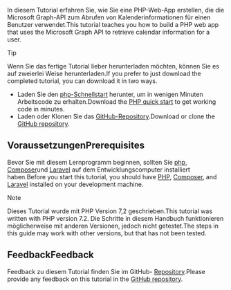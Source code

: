 <!-- markdownlint-disable MD002 MD041 -->

<span data-ttu-id="42a86-101">In diesem Tutorial erfahren Sie, wie Sie eine PHP-Web-App erstellen, die die Microsoft Graph-API zum Abrufen von Kalenderinformationen für einen Benutzer verwendet.</span><span class="sxs-lookup"><span data-stu-id="42a86-101">This tutorial teaches you how to build a PHP web app that uses the Microsoft Graph API to retrieve calendar information for a user.</span></span>

> [!TIP]
> <span data-ttu-id="42a86-102">Wenn Sie das fertige Tutorial lieber herunterladen möchten, können Sie es auf zweierlei Weise herunterladen.</span><span class="sxs-lookup"><span data-stu-id="42a86-102">If you prefer to just download the completed tutorial, you can download it in two ways.</span></span>
>
> - <span data-ttu-id="42a86-103">Laden Sie den [php-Schnellstart](https://developer.microsoft.com/graph/quick-start?platform=option-php) herunter, um in wenigen Minuten Arbeitscode zu erhalten.</span><span class="sxs-lookup"><span data-stu-id="42a86-103">Download the [PHP quick start](https://developer.microsoft.com/graph/quick-start?platform=option-php) to get working code in minutes.</span></span>
> - <span data-ttu-id="42a86-104">Laden oder Klonen Sie das [GitHub-Repository](https://github.com/microsoftgraph/msgraph-training-phpapp).</span><span class="sxs-lookup"><span data-stu-id="42a86-104">Download or clone the [GitHub repository](https://github.com/microsoftgraph/msgraph-training-phpapp).</span></span>

## <a name="prerequisites"></a><span data-ttu-id="42a86-105">Voraussetzungen</span><span class="sxs-lookup"><span data-stu-id="42a86-105">Prerequisites</span></span>

<span data-ttu-id="42a86-106">Bevor Sie mit diesem Lernprogramm beginnen, sollten Sie [php](http://php.net/downloads.php), [Composer](https://getcomposer.org/)und [Laravel](https://laravel.com/) auf dem Entwicklungscomputer installiert haben.</span><span class="sxs-lookup"><span data-stu-id="42a86-106">Before you start this tutorial, you should have [PHP](http://php.net/downloads.php), [Composer](https://getcomposer.org/), and [Laravel](https://laravel.com/) installed on your development machine.</span></span>

> [!NOTE]
> <span data-ttu-id="42a86-107">Dieses Tutorial wurde mit PHP Version 7,2 geschrieben.</span><span class="sxs-lookup"><span data-stu-id="42a86-107">This tutorial was written with PHP version 7.2.</span></span> <span data-ttu-id="42a86-108">Die Schritte in diesem Handbuch funktionieren möglicherweise mit anderen Versionen, jedoch nicht getestet.</span><span class="sxs-lookup"><span data-stu-id="42a86-108">The steps in this guide may work with other versions, but that has not been tested.</span></span>

## <a name="feedback"></a><span data-ttu-id="42a86-109">Feedback</span><span class="sxs-lookup"><span data-stu-id="42a86-109">Feedback</span></span>

<span data-ttu-id="42a86-110">Feedback zu diesem Tutorial finden Sie im GitHub- [Repository](https://github.com/microsoftgraph/msgraph-training-phpapp).</span><span class="sxs-lookup"><span data-stu-id="42a86-110">Please provide any feedback on this tutorial in the [GitHub repository](https://github.com/microsoftgraph/msgraph-training-phpapp).</span></span>